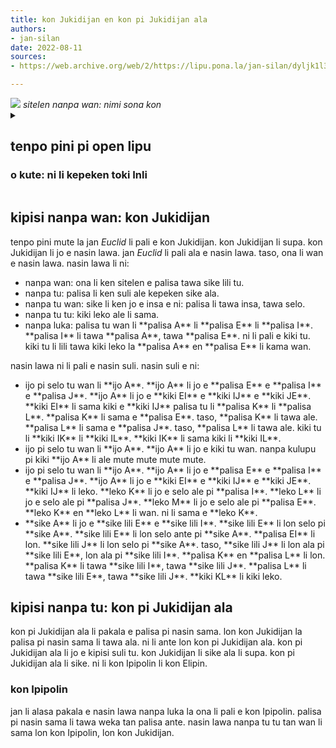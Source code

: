 ```yaml
---
title: kon Jukidijan en kon pi Jukidijan ala
authors:
- jan-silan
date: 2022-08-11
sources:
- https://web.archive.org/web/2/https://lipu.pona.la/jan-silan/dyljk1l30h

---
```


<img src='https://i.imgur.com/iiMLzrH.png'>
<em>sitelen nanpa wan: nimi sona kon</em>

<details><summary><h2>tenpo pini pi open lipu</h2>
<h3>o kute: ni li kepeken toki Inli</h3></summary>
lipu ni li kepeken nimi sin.
sona pi nimi sin:
<ul>
<li><b>kiki:</b> spiky, sharp, angle, point, triangular</li>
<li><b>leko:</b> square, block, corner, cube</li>
</ul>

lipu ni li kepeken nimi nasa:
<ul>
<li><b>kiki leko:</b> right angle</li>
<li><b>kiki XY:</b> angle XY</li>
<li><b>ijo X:</b> object X</li>
<li><b>palisa X:</b> line X</li>
<li><b>sike lili:</b> dot, point</li>
<li><b>sike lili X:</b> point X</li>
</ul></details>

<h2>kipisi nanpa wan: kon Jukidijan</h2>

tenpo pini mute la jan *Euclid* li pali e kon Jukidijan.
kon Jukidijan li supa.
kon Jukidijan li jo e nasin lawa.
jan *Euclid* li pali ala e nasin lawa.
taso, ona li wan e nasin lawa.
nasin lawa li ni:
<ul>
<li>nanpa wan: ona li ken sitelen e palisa tawa sike lili tu.</li>
<li>nanpa tu: palisa li ken suli ale kepeken sike ala.</li>
<li>nanpa tu wan: sike li ken jo e insa e ni:
palisa li tawa insa, tawa selo.</li>
<li>nanpa tu tu: kiki leko ale li sama.</li>
<li>nanpa luka: palisa tu wan li **palisa A** li **palisa E** li **palisa I**.
**palisa I** li tawa **palisa A**, tawa **palisa E**.
ni li pali e kiki tu.
kiki tu li lili tawa kiki leko la **palisa A** en **palisa E** li kama wan.</li>
</ul>
nasin lawa ni li pali e nasin suli.
nasin suli e ni:
<ul>
<li>ijo pi selo tu wan li **ijo A**.
**ijo A** li jo e **palisa E** e **palisa I** e **palisa J**.
**ijo A** li jo e **kiki EI** e **kiki IJ** e **kiki JE**.
**kiki EI** li sama kiki e **kiki IJ**
palisa tu li **palisa K** li **palisa L**.
**palisa K** li sama e **palisa E**.
taso, **palisa K** li tawa ale.
**palisa L** li sama e **palisa J**.
taso, **palisa L** li tawa ale.
kiki tu li **kiki IK** li **kiki IL**.
**kiki IK** li sama kiki li **kiki IL**.
</li>
<li>ijo pi selo tu wan li **ijo A**.
**ijo A** li jo e kiki tu wan.
nanpa kulupu pi kiki **ijo A** li ale mute mute mute mute.</li>
<li>ijo pi selo tu wan li **ijo A**.
**ijo A** li jo e **palisa E** e **palisa I** e **palisa J**.
**ijo A** li jo e **kiki EI** e **kiki IJ** e **kiki JE**.
**kiki IJ** li leko.
**leko K** li jo e selo ale pi **palisa I**.
**leko L** li jo e selo ale pi **palisa J**.
**leko M** li jo e selo ale pi **palisa E**.
**leko K** en **leko L** li wan.
ni li sama e **leko K**.
</li>
<li>**sike A** li jo e **sike lili E** e **sike lili I**.
**sike lili E** li lon selo pi **sike A**.
**sike lili E** li lon selo ante pi **sike A**.
**palisa EI** li lon.
**sike lili J** li lon selo pi **sike A**.
taso, **sike lili J** li lon ala pi **sike lili E**, lon ala pi **sike lili I**.
**palisa K** en **palisa L** li lon.
**palisa K** li tawa **sike lili I**, tawa **sike lili J**.
**palisa L** li tawa **sike lili E**, tawa **sike lili J**.
**kiki KL** li kiki leko.
</ul>
<h2>kipisi nanpa tu: kon pi Jukidijan ala</h2>

kon pi Jukidijan ala li pakala e palisa pi nasin sama.
lon kon Jukidijan la palisa pi nasin sama li tawa ala.
ni li ante lon kon pi Jukidijan ala.
kon pi Jukidijan ala li jo e kipisi suli tu.
kon Jukidijan li sike ala li supa.
kon pi Jukidijan ala li sike.
ni li kon Ipipolin li kon Elipin.

<h3>kon Ipipolin</h3>

jan li alasa pakala e nasin lawa nanpa luka la ona li pali e kon Ipipolin.
palisa pi nasin sama li tawa weka tan palisa ante.
nasin lawa nanpa tu tu tan wan li sama lon kon Ipipolin, lon kon Jukidijan.
